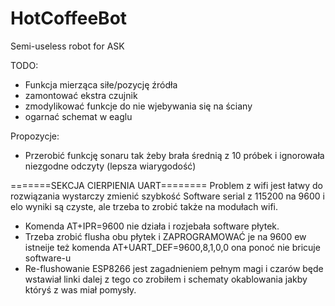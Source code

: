 # HotCoffeeBot
Semi-useless robot for ASK

TODO:
- Funkcja mierząca siłe/pozycję źródła
-  zamontować ekstra czujnik 
-  zmodylikować funkcje do nie wjebywania się na ściany
-  ogarnać schemat w eaglu 

Propozycje: 
- Przerobić funkcję sonaru tak żeby brała średnią z 10 próbek i ignorowała niezgodne odczyty (lepsza wiarygodość)

=======SEKCJA CIERPIENIA UART========
Problem z wifi jest łatwy do rozwiązania wystarczy zmienić szybkość Software serial z 115200 na 9600 i elo wyniki są czyste, ale trzeba to zrobić także na modułach wifi.
- Komenda AT+IPR=9600 nie działa  i rozjebała software płytek.
- Trzeba zrobić flusha obu płytek i ZAPROGRAMOWAĆ je na 9600 ew istneije też komenda AT+UART_DEF=9600,8,1,0,0 ona ponoć nie bricuje software-u
- Re-flushowanie ESP8266 jest zagadnieniem pełnym magi i czarów będe wstawiał linki dalej z tego co zrobiłem i schematy okablowania jakby któryś z was miał pomysły.
